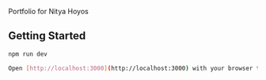 Portfolio for Nitya Hoyos

## Getting Started
```bash
npm run dev

Open [http://localhost:3000](http://localhost:3000) with your browser to see the result.